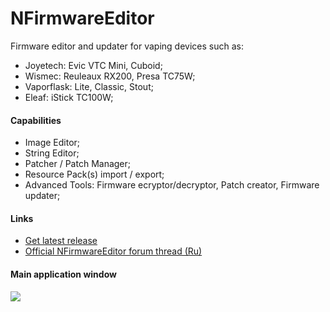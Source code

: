 # NFirmwareEditor
Firmware editor and updater for vaping devices such as:

* Joyetech: Evic VTC Mini, Cuboid;
* Wismec: Reuleaux RX200, Presa TC75W;
* Vaporflask: Lite, Classic, Stout;
* Eleaf: iStick TC100W;

#### Сapabilities
* Image Editor;
* String Editor;
* Patcher / Patch Manager;
* Resource Pack(s) import / export;
* Advanced Tools: Firmware ecryptor/decryptor, Patch creator, Firmware updater;

#### Links
* [Get latest release](https://github.com/TBXin/NFirmwareEditor/releases)
* [Official NFirmwareEditor forum thread (Ru)](http://www.ecigtalk.ru/forum/f16/t101098.html)

#### Main application window
![](http://i.imgur.com/vQqZ1Eg.png)
